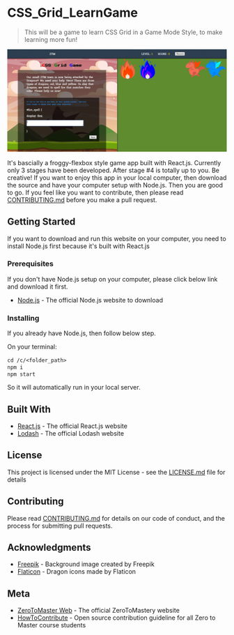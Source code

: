 # CSS_Grid_LearnGame
> This will be a game to learn CSS Grid in a Game Mode Style, to make learning more fun! 

![](sample.jpg)

It's bascially a froggy-flexbox style game app built with React.js. Currently only 3 stages have been developed. After stage #4 is totally up to you. Be creative! If you want to enjoy this app in your local computer, then download the source and have your computer setup with Node.js. Then you are good to go. If you feel like you want to contribute, then please read [CONTRIBUTING.md](https://github.com/zero-to-mastery/CSS_Grid_LearnGame/blob/master/CONTRIBUTING.md) before you make a pull request. 

## Getting Started

If you want to download and run this website on your computer, you need to install Node.js first because it's built with React.js

### Prerequisites

If you don't have Node.js setup on your computer, please click below link and download it first.

* [Node.js](https://nodejs.org/en/) - The official Node.js website to download

### Installing

If you already have Node.js, then follow below step.

On your terminal:

```
cd /c/<folder_path>
npm i
npm start

```

So it will automatically run in your local server.

## Built With

* [React.js](https://reactjs.org/) - The official React.js website
* [Lodash](https://lodash.com/) - The official Lodash website

## License

This project is licensed under the MIT License - see the [LICENSE.md](https://github.com/zero-to-mastery/CSS_Grid_LearnGame/blob/master/LICENSE) file for details

## Contributing

Please read [CONTRIBUTING.md](https://github.com/zero-to-mastery/CSS_Grid_LearnGame/blob/master/CONTRIBUTING.md) for details on our code of conduct, and the process for submitting pull requests.

## Acknowledgments

* [Freepik](https://www.freepik.com/free-photos-vectors/background) - Background image created by Freepik 
* [Flaticon](https://www.flaticon.com/) - Dragon icons made by Flaticon

## Meta

* [ZeroToMaster Web](https://zerotomastery.io/) - The official ZeroToMastery website
* [HowToContribute](https://github.com/zero-to-mastery/start-here-guidelines) - Open source contribution guideline for all Zero to Master course students